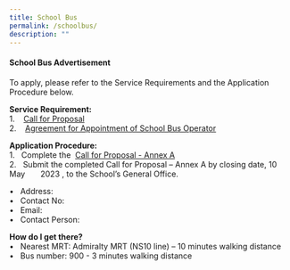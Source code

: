 ```yaml
---
title: School Bus
permalink: /schoolbus/
description: ""
---
```

<h4><strong>School Bus Advertisement</strong></h4>

<p> To apply, please refer to the Service Requirements and the Application Procedure below.</p>


<p><b>Service Requirement:</b><br>
1. &nbsp;&nbsp;&nbsp;<a href="/files/june-july2023.pdf">Call for Proposal</a><br>
2. &nbsp;&nbsp;&nbsp;<a href="/files/june-july2023.pdf">Agreement for Appointment of School Bus Operator</a><br></p>

<p><b>Application Procedure:</b><br>
1. &nbsp; Complete the &nbsp;<a href="/files/june-july2023.pdf">Call for Proposal - Annex A</a><br>
2. &nbsp; Submit the completed Call for Proposal – Annex A by closing date, 10 May &nbsp; &nbsp; &nbsp; 2023 , to the School’s General Office. <br>

• &nbsp; Address: <br>
• &nbsp; Contact No: <br>
• &nbsp; Email: <br>
• &nbsp; Contact Person: <br>

</p>

<p><b>How do I get there?</b><br>
• &nbsp; Nearest MRT: Admiralty MRT (NS10 line) – 10 minutes walking distance <br>
• &nbsp; Bus number: 900 - 3 minutes walking distance <br>


</p>